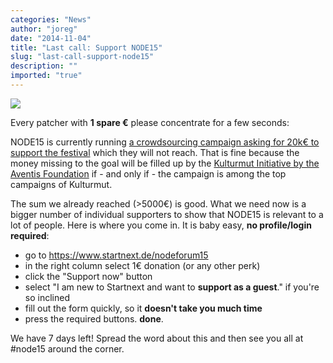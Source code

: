 ```yaml
---
categories: "News"
author: "joreg"
date: "2014-11-04"
title: "Last call: Support NODE15"
slug: "last-call-support-node15"
description: ""
imported: "true"
---
```



![](nodecrowd.jpg)

Every patcher with **1 spare €** please concentrate for a few seconds:

NODE15 is currently running [a crowdsourcing campaign asking for 20k€ to support the festival](https://www.startnext.de/nodeforum15) which they will not reach. That is fine because the money missing to the goal will be filled up by the [Kulturmut Initiative by the Aventis Foundation](https://www.startnext.de/pages/kulturmut) if - and only if - the campaign is among the top campaigns of Kulturmut. 

The sum we already reached (>5000€) is good. What we need now is a bigger number of individual supporters to show that NODE15 is relevant to a lot of people. Here is where you come in. It is baby easy, 
**no profile/login required**:

* go to https://www.startnext.de/nodeforum15
* in the right column select 1€ donation (or any other perk)
* click the "Support now" button
* select "I am new to Startnext and want to **support as a guest**." if you're so inclined 
* fill out the form quickly, so it **doesn't take you much time**
* press the required buttons. **done**. 

We have 7 days left! Spread the word about this and then see you all at #node15 around the corner.
